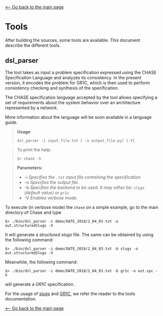 [<-- Go back to the main page][HOME]

# Tools

After building the sources, some tools are available. 
This document describe the different tools.

## dsl_parser


The tool takes as input a problem specification expressed using the CHASE Specification Language and analyzes its 
consistency. In the present version, it encodes the problem for GR1C, which is then used to perform consistency
checking and synthesis of the specification.

The CHASE specification language accepted by the tool allows specifying a set of requirements about the system behavior
over an architecture represented by a network.

More information about the language will be soon available in a language guide.

>**Usage**
>
> `dsl_parser -i input_file.txt [ -o output_file.py] [-V]`

> To print the help:
>
> `$> chase -h`

> **Parameters:**
>
> - -i _Specifies the `.txt` input file containing the specification._
> - -o _Specifies the output file._
> - -b _Specifies the backend to be used. It may either be: `slugs` (default value) or `gr1c`._
> - -V _Enables verbose mode._

To execute (in verbose mode) the `chase` on a simple example, go to the main directory of Chase and type

`$> ./bin/dsl_parser -i demo/DATE_2018/2_04_03.txt -o out.structuredSlugs -V`

It will generate a  _structured slugs_ file. The same can be obtained by using the following command:

`$> ./bin/dsl_parser -i demo/DATE_2018/2_04_03.txt -b slugs -o out.structuredSlugs -V`

Meanwhile, the following command:

`$> ./bin/dsl_parser -i demo/DATE_2018/2_04_03.txt -b gr1c -o out.spc -V`

will generate a _GR1C_ specification.

For the usage of [slugs][SLUGS] and [GR1C][GR1C], we refer the reader to the tools documentation.

[<-- Go back to the main page][HOME]

[SLUGS]: https://github.com/VerifiableRobotics/slugs
[GR1C]: https://github.com/slivingston/gr1c

[HOME]: ../../README.md
